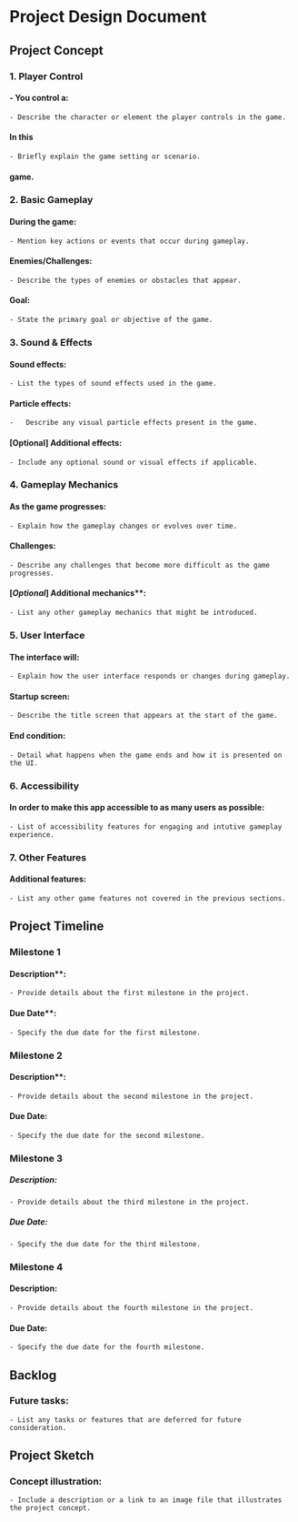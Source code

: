 # Project Design Document

## Project Concept

### 1. Player Control

#### - You control a:
	- Describe the character or element the player controls in the game.

#### In this 
	- Briefly explain the game setting or scenario.

#### game.

### 2. Basic Gameplay
#### During the game:
	- Mention key actions or events that occur during gameplay.
#### Enemies/Challenges: 
	- Describe the types of enemies or obstacles that appear.
#### Goal: 
	- State the primary goal or objective of the game.

### 3. Sound & Effects
####  Sound effects: 
	- List the types of sound effects used in the game.
#### Particle effects: 
	-	Describe any visual particle effects present in the game.
#### [Optional] Additional effects: 
	- Include any optional sound or visual effects if applicable.

### 4. Gameplay Mechanics
#### As the game progresses: 
	- Explain how the gameplay changes or evolves over time.
#### Challenges: 
	- Describe any challenges that become more difficult as the game progresses.
#### [*Optional*] Additional mechanics**: 
	- List any other gameplay mechanics that might be introduced.

### 5. User Interface
#### The interface will: 
	- Explain how the user interface responds or changes during gameplay.
#### Startup screen: 
	- Describe the title screen that appears at the start of the game.
#### End condition: 
	- Detail what happens when the game ends and how it is presented on the UI.

### 6. Accessibility 
#### In order to make this app accessible to as many users as possible:
	- List of accessibility features for engaging and intutive gameplay experience.

### 7. Other Features
#### Additional features: 
	- List any other game features not covered in the previous sections.

## Project Timeline

### Milestone 1
#### Description**: 
	- Provide details about the first milestone in the project.
#### Due Date**: 
	- Specify the due date for the first milestone.

### Milestone 2
#### Description**: 
	- Provide details about the second milestone in the project.
#### Due Date: 
	- Specify the due date for the second milestone.

### Milestone 3
##### Description: 
	- Provide details about the third milestone in the project.
##### Due Date: 
	- Specify the due date for the third milestone.

### Milestone 4
#### Description: 
	- Provide details about the fourth milestone in the project.
#### Due Date: 
	- Specify the due date for the fourth milestone.

## Backlog
### Future tasks: 
	- List any tasks or features that are deferred for future consideration.

## Project Sketch
### Concept illustration: 
	- Include a description or a link to an image file that illustrates the project concept.


